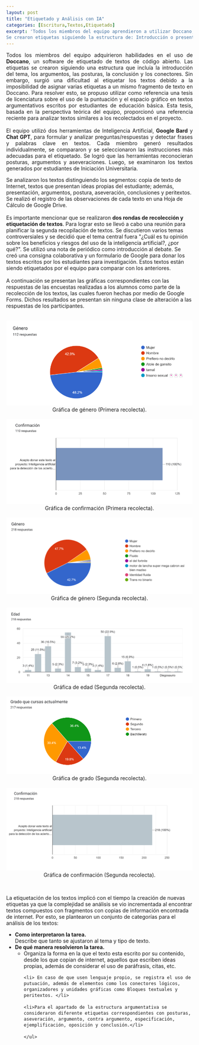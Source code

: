 ```yaml
---
layout: post
title: "Etiquetado y Análisis con IA"
categories: [Escritura,Textos,Etiquetado]
excerpt: 'Todos los miembros del equipo aprendieron a utilizar Doccano, una herramienta de software abierto que se utiliza para etiquetar textos. 
Se crearon etiquetas siguiendo la estructura de: Introducción o presentación del tema, argumentos, posturas, conclusión y conectores.'
---
```

<p style="text-align: justify;">
Todos los miembros del equipo adquirieron habilidades en el uso de <b>Doccano</b>, un software de etiquetado de textos de código abierto. Las etiquetas se crearon siguiendo una estructura que incluía la introducción del tema, los argumentos, las posturas, la conclusión y los conectores. Sin embargo, surgió una dificultad al etiquetar los textos debido a la imposibilidad de asignar varias etiquetas a un mismo fragmento de texto en Doccano. Para resolver esto, se propuso utilizar como referencia una tesis de licenciatura sobre el uso de la puntuación y el espacio gráfico en textos argumentativos escritos por estudiantes de educación básica. Esta tesis, basada en la perspectiva teórica del equipo, proporcionó una referencia reciente para analizar textos similares a los recolectados en el proyecto.
<br><br>
El equipo utilizó dos herramientas de Inteligencia Artificial, <b>Google Bard</b> y <b>Chat GPT</b>, para formular y analizar preguntas/respuestas y detectar frases y palabras clave en textos. Cada miembro generó resultados individualmente, se compararon y se seleccionaron las instrucciones más adecuadas para el etiquetado. Se logró que las herramientas reconocieran posturas, argumentos y aseveraciones. Luego, se examinaron los textos generados por estudiantes de Iniciación Universitaria.

Se analizaron los textos distinguiendo los segmentos: copia de texto de Internet, textos que presentan ideas propias del estudiante; además, presentación, argumentos, postura, aseveración, conclusiones y peritextos. Se realizó el registro de las observaciones de cada texto en una Hoja de Cálculo de Google Drive. 
<br>
<br>
Es importante mencionar que se realizaron <b>dos rondas de recolección y etiquetación de textos</b>. Para lograr esto se llevó a cabo una reunión para planificar la segunda recopilación de textos. Se discutieron varios temas controversiales y se decidió que el tema central fuera "¿Cuál es tu opinión sobre los beneficios y riesgos del uso de la inteligencia artificial?, ¿por qué?". Se utilizó una nota de periódico como introducción al debate. Se creó una consigna colaborativa y un formulario de Google para donar los textos escritos por los estudiantes para investigación. Estos textos están siendo etiquetados por el equipo para comparar con los anteriores.
<br>
<br>
A continuación se presentan las gráficas correspondientes con las respuestas de las encuestas realizadas a los alumnos como parte de la recolección de los textos, las cuales fueron hechas por medio de Google Forms. Dichos resultados se presentan sin ninguna clase de alteración a las respuestas de los participantes.
<br>
<br>
<div style="text-align: center;">
    <img src="/images/genero1.png" alt="grafica-genero1">
    <figcaption>Gráfica de género (Primera recolecta).</figcaption>
</div>

<br>
<div style="text-align: center;">
    <img src="/images/confirmacion.png" alt="grafica-confirmacion1">
    <figcaption>Gráfica de confirmación (Primera recolecta).</figcaption>
</div>

<br>
<div style="text-align: center;">
    <img src="/images/genero2.png" alt="grafica-genero2">
    <figcaption>Gráfica de género (Segunda recolecta).</figcaption>
</div>

<br>
<div style="text-align: center;">
    <img src="/images/edad2.png" alt="grafica-edad2">
    <figcaption>Gráfica de edad (Segunda recolecta).</figcaption>
</div>

<br>
<div style="text-align: center;">
    <img src="/images/grado2.png" alt="grafica-grado2">
    <figcaption>Gráfica de grado (Segunda recolecta).</figcaption>
</div>

<br>
<div style="text-align: center;">
    <img src="/images/confirmacion2.png" alt="grafica-confirmacion2">
    <figcaption>Gráfica de confirmación (Segunda recolecta).</figcaption>
</div>


</p> 


<p style="text-align: justify;">
<br>

La etiquetación de los textos implicó con el tiempo la creación de nuevas etiquetas ya que la complejidad se análisis se vio incrementada al encontrar textos compuestos con fragmentos con copias de información encontrada de internet. Por esto, se plantearon un conjunto de categorías para el análisis de los textos:
<br>
<ul>
<li><b>Como interpretaron la tarea.</b><br> 
Describe que tanto se ajustaron al tema y tipo de texto.</li>

<li><b>De qué manera resolvieron la tarea. </b><br> 
    <ul>
    <li>Organiza la forma en la que el texto esta escrito por su contenido, desde los que copian de internet, aquellos que escriben ideas propias, además de considerar el uso de paráfrasis, citas, etc.</li>


    <li> En caso de que usen lenguaje propio, se registra el uso de putuación, además de elementos como los conectores lógicos, organizadores y unidades gráficas como Bloques textuales y peritextos. </li>

    <li>Para el apartado de la estructura argumentativa se consideraron diferente etiquetas correspondientes con posturas, aseveración, argumento, contra argumento, especificación, ejemplificación, oposición y conclusión.</li>

    </ul>
</li>

</ul>



</p>
